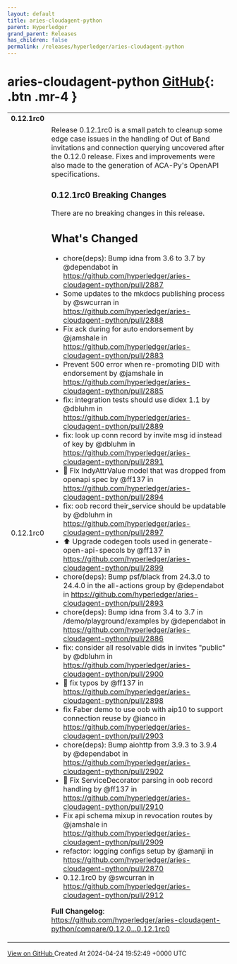 ```yaml
---
layout: default
title: aries-cloudagent-python
parent: Hyperledger
grand_parent: Releases
has_children: false
permalink: /releases/hyperledger/aries-cloudagent-python
---
```


# aries-cloudagent-python <span class="fs-3 right-align">[GitHub](https://github.com/hyperledger/aries-cloudagent-python){: .btn .mr-4 }</span>


<div>
    <table>
        <tr>
            <td colspan="2">
                <b>
                    0.12.1rc0
                </b>
            </td>
        </tr>
        <tr>
            <td>
                <span class="chip">
                    0.12.1rc0
                </span>
            </td>
            <td>
                Release 0.12.1rc0 is a small patch to cleanup some edge case issues in the handling of Out of Band invitations and connection querying uncovered after the 0.12.0 release. Fixes and improvements were also made to the generation of ACA-Py's OpenAPI specifications.

### 0.12.1rc0 Breaking Changes

There are no breaking changes in this release.

## What's Changed
* chore(deps): Bump idna from 3.6 to 3.7 by @dependabot in https://github.com/hyperledger/aries-cloudagent-python/pull/2887
* Some updates to the mkdocs publishing process by @swcurran in https://github.com/hyperledger/aries-cloudagent-python/pull/2888
* Fix ack during for auto endorsement by @jamshale in https://github.com/hyperledger/aries-cloudagent-python/pull/2883
* Prevent 500 error when re-promoting DID with endorsement by @jamshale in https://github.com/hyperledger/aries-cloudagent-python/pull/2885
* fix: integration tests should use didex 1.1 by @dbluhm in https://github.com/hyperledger/aries-cloudagent-python/pull/2889
* fix: look up conn record by invite msg id instead of key by @dbluhm in https://github.com/hyperledger/aries-cloudagent-python/pull/2891
* :bug: Fix IndyAttrValue model that was dropped from openapi spec by @ff137 in https://github.com/hyperledger/aries-cloudagent-python/pull/2894
* fix: oob record their_service should be updatable by @dbluhm in https://github.com/hyperledger/aries-cloudagent-python/pull/2897
* :arrow_up: Upgrade codegen tools used in generate-open-api-specols by @ff137 in https://github.com/hyperledger/aries-cloudagent-python/pull/2899
* chore(deps): Bump psf/black from 24.3.0 to 24.4.0 in the all-actions group by @dependabot in https://github.com/hyperledger/aries-cloudagent-python/pull/2893
* chore(deps): Bump idna from 3.4 to 3.7 in /demo/playground/examples by @dependabot in https://github.com/hyperledger/aries-cloudagent-python/pull/2886
* fix: consider all resolvable dids in invites "public" by @dbluhm in https://github.com/hyperledger/aries-cloudagent-python/pull/2900
* :art: fix typos by @ff137 in https://github.com/hyperledger/aries-cloudagent-python/pull/2898
* fix Faber demo to use oob with aip10 to support connection reuse by @ianco in https://github.com/hyperledger/aries-cloudagent-python/pull/2903
* chore(deps): Bump aiohttp from 3.9.3 to 3.9.4 by @dependabot in https://github.com/hyperledger/aries-cloudagent-python/pull/2902
* :bug: Fix ServiceDecorator parsing in oob record handling by @ff137 in https://github.com/hyperledger/aries-cloudagent-python/pull/2910
* Fix api schema mixup in revocation routes by @jamshale in https://github.com/hyperledger/aries-cloudagent-python/pull/2909
* refactor: logging configs setup by @amanji in https://github.com/hyperledger/aries-cloudagent-python/pull/2870
* 0.12.1rc0 by @swcurran in https://github.com/hyperledger/aries-cloudagent-python/pull/2912


**Full Changelog**: https://github.com/hyperledger/aries-cloudagent-python/compare/0.12.0...0.12.1rc0
            </td>
        </tr>
    </table>
    <a href="https://github.com/hyperledger/aries-cloudagent-python/releases/tag/0.12.1rc0" class=".btn">
        View on GitHub
    </a>
    <span class="right-align">
        Created At 2024-04-24 19:52:49 +0000 UTC
    </span>
</div>

